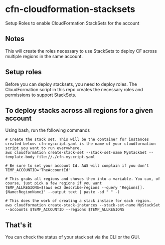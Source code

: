 # cfn-cloudformation-stacksets
Setup Roles to enable CloudFormation StackSets for the account

## Notes
This will create the roles necessary to use StackSets to deploy CF across multiple regions in the same account.

## Setup roles
Before you can deploy stacksets, you need to deploy roles. The CloudFormation script in this repo creates the necessary roles and permissions to support StackSets.

## To deploy stacks across all regions for a given account

Using bash, run the following commands
```
# Create the stack set. This will be the container for instances created below. cfn-myscript.yaml is the name of your cloudformation script you want to run everywhere.
aws cloudformation create-stack-set --stack-set-name MyStackSet --template-body file://./cfn-myscript.yaml 

# Be sure to set your account Id. AWS will complain if you don't
TEMP_ACCOUNTID='TheAccountId'

# This grabs all regions and shoves them into a variable. You can, of course, just pick a few regions if you want
TEMP_ALLREGIONS=$(aws ec2 describe-regions --query 'Regions[].{Name:RegionName}' --output text | paste -sd " " -)

# This does the work of creating a stack instace for each region.
aws cloudformation create-stack-instances --stack-set-name MyStackSet --accounts $TEMP_ACCOUNTID --regions $TEMP_ALLREGIONS 
```

## That's it
You can check the status of your stack set via the CLI or the GUI. 

